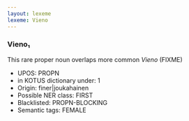 ```yaml
---
layout: lexeme
lexeme: Vieno
---
```


###  Vieno₁

This rare proper noun overlaps more common *Vieno* (FIXME)
* UPOS:  PROPN
* in KOTUS dictionary under:  1
* Origin:  finer|joukahainen
* Possible NER class:  FIRST
* Blacklisted:  PROPN-BLOCKING
* Semantic tags:  FEMALE

